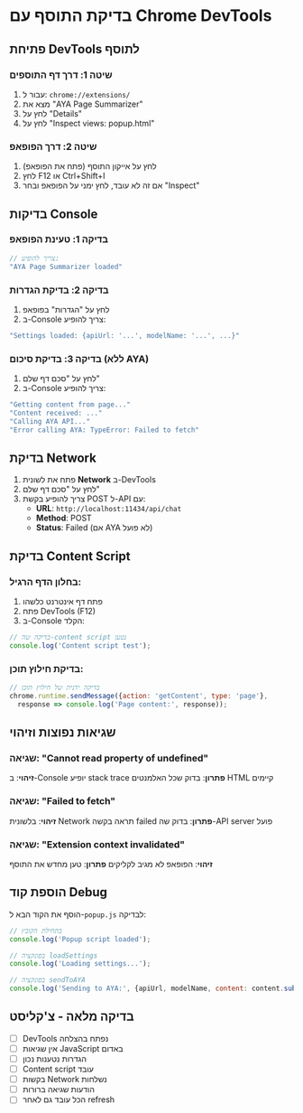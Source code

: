 # בדיקת התוסף עם Chrome DevTools

## פתיחת DevTools לתוסף

### שיטה 1: דרך דף התוספים
1. עבור ל: `chrome://extensions/`
2. מצא את "AYA Page Summarizer"
3. לחץ על "Details"
4. לחץ על "Inspect views: popup.html"

### שיטה 2: דרך הפופאפ
1. לחץ על אייקון התוסף (פתח את הפופאפ)
2. לחץ F12 או Ctrl+Shift+I
3. אם זה לא עובד, לחץ ימני על הפופאפ ובחר "Inspect"

## בדיקות Console

### בדיקה 1: טעינת הפופאפ
```javascript
// צריך להופיע:
"AYA Page Summarizer loaded"
```

### בדיקה 2: בדיקת הגדרות
1. לחץ על "הגדרות" בפופאפ
2. ב-Console צריך להופיע:
```javascript
"Settings loaded: {apiUrl: '...', modelName: '...', ...}"
```

### בדיקה 3: בדיקת סיכום (ללא AYA)
1. לחץ על "סכם דף שלם"
2. ב-Console צריך להופיע:
```javascript
"Getting content from page..."
"Content received: ..."
"Calling AYA API..."
"Error calling AYA: TypeError: Failed to fetch"
```

## בדיקת Network

1. פתח את לשונית **Network** ב-DevTools
2. לחץ על "סכם דף שלם"
3. צריך להופיע בקשת POST ל-API עם:
   - **URL**: `http://localhost:11434/api/chat`
   - **Method**: POST
   - **Status**: Failed (אם AYA לא פועל)

## בדיקת Content Script

### בחלון הדף הרגיל:
1. פתח דף אינטרנט כלשהו
2. פתח DevTools (F12)
3. ב-Console הקלד:
```javascript
// בדיקה שה-content script נטען
console.log('Content script test');
```

### בדיקת חילוץ תוכן:
```javascript
// בדיקה ידנית של חילוץ תוכן
chrome.runtime.sendMessage({action: 'getContent', type: 'page'}, 
  response => console.log('Page content:', response));
```

## שגיאות נפוצות וזיהוי

### שגיאה: "Cannot read property of undefined"
**זיהוי**: ב-Console יופיע stack trace
**פתרון**: בדוק שכל האלמנטים HTML קיימים

### שגיאה: "Failed to fetch"
**זיהוי**: בלשונית Network תראה בקשה failed
**פתרון**: בדוק שה-API server פועל

### שגיאה: "Extension context invalidated"
**זיהוי**: הפופאפ לא מגיב לקליקים
**פתרון**: טען מחדש את התוסף

## הוספת קוד Debug

הוסף את הקוד הבא ל-`popup.js` לבדיקה:

```javascript
// בתחילת הקובץ
console.log('Popup script loaded');

// בפונקציה loadSettings
console.log('Loading settings...');

// בפונקציה sendToAYA
console.log('Sending to AYA:', {apiUrl, modelName, content: content.substring(0, 100)});
```

## בדיקה מלאה - צ'קליסט

- [ ] DevTools נפתח בהצלחה
- [ ] אין שגיאות JavaScript באדום
- [ ] הגדרות נטענות נכון
- [ ] Content script עובד
- [ ] בקשות Network נשלחות
- [ ] הודעות שגיאה ברורות
- [ ] הכל עובד גם לאחר refresh
